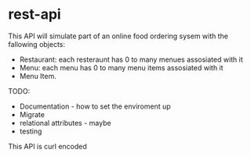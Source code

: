 # rest-api

This API will simulate part of an online food ordering sysem with the fallowing objects: 
- Restaurant: each resteraunt has 0 to many menues assosiated with it
- Menu: each menu has 0 to many menu items assosiated with it
- Menu Item. 

TODO:
- Documentation - how to set the enviroment up
- Migrate
- relational attributes - maybe
- testing


This API is curl encoded
